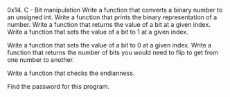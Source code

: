 0x14. C - Bit manipulation
Write a function that converts a binary number to an unsigned int.
Write a function that prints the binary representation of a number.
Write a function that returns the value of a bit at a given index.
Write a function that sets the value of a bit to 1 at a given index.

Write a function that sets the value of a bit to 0 at a given index.
Write a function that returns the number of bits you would need to flip to get from one number to another.

Write a function that checks the endianness.

Find the password for this program.
